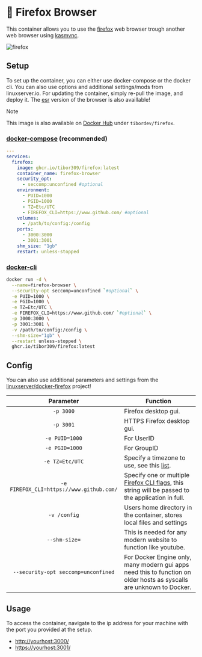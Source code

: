 [esr_build]: https://github.com/tibor309/firefox/tree/esr
[firefox]: https://www.mozilla.org/en-US/firefox/new/
[kasm]: https://kasmweb.com/kasmvnc
[firefox-setup]: https://github.com/linuxserver/docker-firefox/blob/master/README.md#application-setup

[dhub]: https://hub.docker.com/r/tibordev/firefox
[dcompose]: https://docs.linuxserver.io/general/docker-compose
[dcli]: https://docs.docker.com/engine/reference/commandline/cli/
[flags]: https://wiki.mozilla.org/Firefox/CommandLineOptions
[tz]: https://en.wikipedia.org/wiki/List_of_tz_database_time_zones#List
[link]: https://www.youtube.com/watch?v=dQw4w9WgXcQ


# 🦊 Firefox Browser
This container allows you to use the [firefox][firefox] web browser trough another web browser using [kasmvnc][kasm].

![firefox](https://github.com/user-attachments/assets/f5504c48-456d-47d3-8174-b29252a12839)

## Setup
To set up the container, you can either use docker-compose or the docker cli. You can also use options and additional settings/mods from linuxserver.io. For updating the container, simply re-pull the image, and deploy it. The [esr][esr_build] version of the browser is also availlable!

> [!NOTE]
> This image is also available on [Docker Hub][dhub] under `tibordev/firefox`.

### [docker-compose][dcompose] (recommended)

```yaml
---
services:
  firefox:
    image: ghcr.io/tibor309/firefox:latest
    container_name: firefox-browser
    security_opt:
      - seccomp:unconfined #optional
    environment:
      - PUID=1000
      - PGID=1000
      - TZ=Etc/UTC
      - FIREFOX_CLI=https://www.github.com/ #optional
    volumes:
      - /path/to/config:/config
    ports:
      - 3000:3000
      - 3001:3001
    shm_size: "1gb"
    restart: unless-stopped
```

### [docker-cli][dcli]

```bash
docker run -d \
  --name=firefox-browser \
  --security-opt seccomp=unconfined `#optional` \
  -e PUID=1000 \
  -e PGID=1000 \
  -e TZ=Etc/UTC \
  -e FIREFOX_CLI=https://www.github.com/ `#optional` \
  -p 3000:3000 \
  -p 3001:3001 \
  -v /path/to/config:/config \
  --shm-size="1gb" \
  --restart unless-stopped \
  ghcr.io/tibor309/firefox:latest
```

## Config
You can also use additional parameters and settings from the [linuxserver/docker-firefox][firefox-setup] project!

| Parameter | Function |
| :----: | --- |
| `-p 3000` | Firefox desktop gui. |
| `-p 3001` | HTTPS Firefox desktop gui. |
| `-e PUID=1000` | For UserID |
| `-e PGID=1000` | For GroupID |
| `-e TZ=Etc/UTC` | Specify a timezone to use, see this [list][tz]. |
| `-e FIREFOX_CLI=https://www.github.com/` | Specify one or multiple [Firefox CLI flags][flags], this string will be passed to the application in full. |
| `-v /config` | Users home directory in the container, stores local files and settings |
| `--shm-size=` | This is needed for any modern website to function like youtube. |
| `--security-opt seccomp=unconfined` | For Docker Engine only, many modern gui apps need this to function on older hosts as syscalls are unknown to Docker. |

## Usage
To access the container, navigate to the ip address for your machine with the port you provided at the setup.

* [http://yourhost:3000/][link]
* [https://yourhost:3001/][link]
